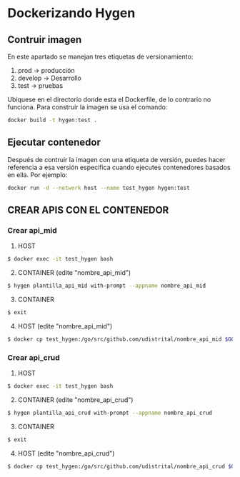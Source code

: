 # Dockerizando Hygen

## Contruir imagen

En este apartado se manejan tres etiquetas de versionamiento:
1. prod     ->  producción
2. develop  ->  Desarrollo 
3. test     ->  pruebas

Ubiquese en el directorio donde esta el Dockerfile, de lo contrario no funciona. Para construir la imagen se usa el comando: 
```bash
docker build -t hygen:test .
```

## Ejecutar contenedor

Después de contruir la imagen con una etiqueta de versión, puedes hacer referencia a esa versión especifica cuando ejecutes contenedores basados en ella. Por ejemplo:

```bash
docker run -d --network host --name test_hygen hygen:test
```


## CREAR APIS CON EL CONTENEDOR

### Crear api_mid

1. HOST
```bash
$ docker exec -it test_hygen bash
```
2. CONTAINER (edite "nombre_api_mid")
```bash
$ hygen plantilla_api_mid with-prompt --appname nombre_api_mid
```
3. CONTAINER
```bash
$ exit
```
4. HOST (edite "nombre_api_mid")
```bash
$ docker cp test_hygen:/go/src/github.com/udistrital/nombre_api_mid $GOPATH/src/github.com/udistrital
```

### Crear api_crud

1. HOST
```bash
$ docker exec -it test_hygen bash
```
2. CONTAINER (edite "nombre_api_crud")
```bash
$ hygen plantilla_api_crud with-prompt --appname nombre_api_crud
```
3. CONTAINER
```bash
$ exit
```
4. HOST (edite "nombre_api_crud")
```bash
$ docker cp test_hygen:/go/src/github.com/udistrital/nombre_api_crud $GOPATH/src/github.com/udistrital
```

